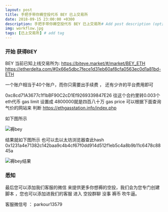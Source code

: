 ```yaml
---
layout: post
title: 手把手带你褥空投代币 BEY 已上交易所
date: 2018-09-15 23:00:00 +0300
description: 手把手带你褥空投代币 BEY 已上交易所# Add post description (optional)
img: workflow.jpg
tags: [已上交易所] # add tag
---
```


### 开始 获得BEY 

BEY  当前已知上线交易所为: https://biteye.market/#/market/BEY_ETH
https://etherdelta.com/#0x66e5dbc7fece1d31eb60af8cfa0563ec0d1a81bd-ETH							

一个账户相当于40个账户，而你只需要出手续费 ， 还有少许的平台费用即可

0xc8cd71A3677c1f1bBF90C2cD1Ef9269339847E26  往这个合约里转0.003个eth代币  gas limit 设置成 4800000就是四百八十万
 gas price  可以根据下面查询气价的网站来 判断 https://ethgasstation.info/index.php 
 
 如下图所示
 
 ![褥bey]({{site.baseurl}}/assets/img/2018-9-15-bey/褥bey.png)
 
 结果就如下图所示   也可以去以太坊浏览器查此hash  0x1231a4e71382c142baa9c4b4cf67f0dd914d512f1eb5c4a8b9b11c6478c8845a
 
 ![褥bey结果]({{site.baseurl}}/assets/img/2018-9-15-bey/褥bey结果.png)

  
  
###  悉知

最后您可以添加我们客服的微信  来提供更多你想褥的空投，我们会为您专门创建脚本  ，您也可以添加进我们的客服 进入 空投群聊 没事 褥币 吹牛逼。

客服微信号 ：   parkour13579
